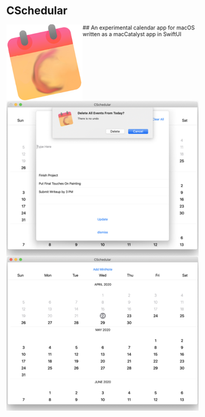 # CSchedular
<img align="left" src="Screenshots/Icon.png" alt="drawing" width="200" height="200"/>
## An experimental calendar app for macOS written as a macCatalyst app in SwiftUI
<img align="left" src="Screenshots/Screenshot1.png" alt="drawing"/>
<img align="left" src="Screenshots/Screenshot2.png" alt="drawing"/>
